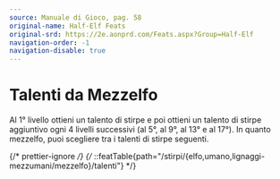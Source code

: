 ```yaml
---
source: Manuale di Gioco, pag. 58
original-name: Half-Elf Feats
original-srd: https://2e.aonprd.com/Feats.aspx?Group=Half-Elf
navigation-order: -1
navigation-disable: true
---
```


# Talenti da Mezzelfo

Al 1° livello ottieni un talento di stirpe e poi ottieni un talento di stirpe
aggiuntivo ogni 4 livelli successivi (al 5°, al 9°, al 13° e al 17°). In quanto
mezzelfo, puoi scegliere tra i talenti di stirpe seguenti.

{/* prettier-ignore */}
{/* ::featTable{path="/stirpi/{elfo,umano,lignaggi-mezzumani/mezzelfo}/talenti"} */}
